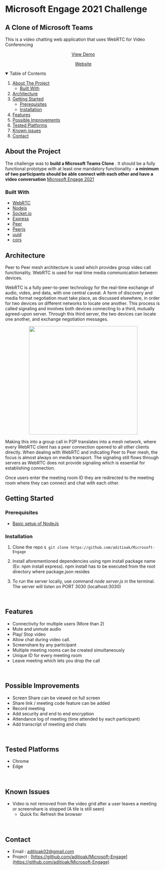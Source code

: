 # Microsoft Engage 2021 Challenge

## A Clone of Microsoft Teams

 This is a video chatting web application that uses WebRTC for Video Conferencing

<p align ="center"> <!-- Youtube Video Link --><a href=" https://youtu.be/AO4qCTHlDIs ">View Demo</a></p>
<p align="center"><a href="https://dazzling-yellowstone-81428.herokuapp.com/">Website</a>
   </p>


   <!-- TABLE OF CONTENT -->
   <details open="open">
   <summary>Table of Contents</summary>
   <ol> <li> <a href="#about-the-project">About The Project</a>
      <ul>
	  <li><a href="#built-with">Built With</a></li></ul> </li>
    <li><a href="#architecture">Architecture</a>
	</li>
    <li><a href="#getting-started">Getting Started</a>
      <ul>
        <li><a href="#prerequisites">Prerequisites</a></li>
		<li><a href="#installation">Installation</a></li></ul>
    <li><a href="#features">Features</a></li>
	<li><a href="#possible-improvements">Possible Improvements</a></li>
	 <li><a href="#tested-platforms">Tested Platforms</a></li>
	 <li><a href="#known-issues">Known issues</a></li>
    <li><a href="#contact">Contact</a></li>
  </ol></details>

## **About the Project**
The challenge was to **build a Microsoft Teams Clone** . It should be a fully functional prototype with at least one mandatory functionality - **a minimum of two participants should be able connect with each other and have a video conversation**
[Microsoft Engage 2021](https://microsoft.acehacker.com/engage2021/?mc_cid=51cf8705a5&mc_eid=e7a7568555#challenge)

### **Built With**
* [WebRTC](https://webrtc.org/)
* [Nodejs](https://nodejs.org/en/)
* [Socket.io](https://www.npmjs.com/package/socket.io)
* [Express](https://www.npmjs.com/package/express)
* [Peer](https://www.npmjs.com/package/peer)
* [Peerjs](https://www.npmjs.com/package/peerjs)
* [uuid](https://www.npmjs.com/package/uuid)
* [cors](https://www.npmjs.com/package/cors)




## **Architecture**
Peer to Peer mesh architecture is used which provides group video call functionality. WebRTC is used for real time media communication between devices. 

WebRTC is a fully peer-to-peer technology for the real-time exchange of audio, video, and data, with one central caveat.  A form of discovery and media format negotiation must take place, as discussed elsewhere, in order for two devices on different networks to locate one another. This process is called signaling and involves both devices connecting to a third, mutually agreed-upon server. Through this third server, the two devices can locate one another, and exchange negotiation messages.
 
 <p align="center">
   <img width = "350" src="https://www.wowza.com/wp-content/uploads/WebRTC.gif">
   
 Making this into a group call in P2P translates into a mesh network, where every WebRTC client has a peer connection opened to all other clients directly. When dealing with WebRTC and indicating Peer to Peer mesh, the focus is almost always on media transport. The signaling still flows through servers as WebRTC does not provide signaling which is essential for establishing connection.


 Once users enter the meeting room ID they are redirected to the meeting room where they can connect and chat with each other.

<!-- GETTING STARTED -->
## **Getting Started**

### Prerequisites
- [Basic setup of NodeJs](https://nodejs.org/en/docs/guides/getting-started-guide/)



### Installation

1. Clone the repo
`$ git clone https://github.com/aditioak/Microsoft-Engage`

2. Install aforementioned dependencies using npm install package name (Ex: npm install express). npm install has to be executed from the root directory where package.json resides

3. To run the server locally, use command *node server.js* in the terminal. The server will listen on PORT 3030 (localhost:3030)
<br/>

## **Features**
- Connectivity for multiple users (More than 2)
- Mute and unmute audio
- Play/ Stop video
- Allow chat during video call.
- Screenshare by any participant
- Multiple meeting rooms can be created simultaneously
- Unique ID for every meeting room
- Leave meeting which lets you drop the call
<br/>

## **Possible Improvements**
- Screen Share can be viewed on full screen
- Share link / meeting code feature can be added
- Record meeting
- Add security and end to end encryption
- Attendance log of meeting (time attended by each participant)
- Add transcript of meeting and chats
<br/>
	
## **Tested Platforms**
- Chrome
- Edge
<br/>

## Known Issues
- Video is not removed from the video grid after a user leaves a meeting or screenshare is stopped (A tile is still seen)
	- Quick fix: Refresh the browser
<br/>
	
<!-- CONTACT -->
## Contact
- Email : aditioak02@gmail.com
- Project : [https://github.com/aditioak/Microsoft-Engage](https://github.com/aditioak/Microsoft-Engage)
